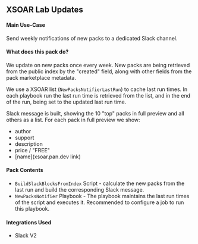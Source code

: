 XSOAR Lab Updates
---

#### Main Use-Case

Send weekly notifications of new packs to a dedicated Slack channel.

#### What does this pack do?

We update on new packs once every week.
New packs are being retrieved from the public index by the "created" field, along with other fields from the pack marketplace metadata.

We use a XSOAR list (`NewPacksNotifierLastRun`) to cache last run times. In each playbook run the last run time is retrieved from the list, and in the end of the run, being set to the updated last run time.

Slack message is built, showing the 10 "top" packs in full preview and all others as a list.
For each pack in full preview we show:

- author
- support
- description
- price / "FREE"
- \[name\]\(xsoar.pan.dev link\)


#### Pack Contents

- `BuildSlackBlocksFromIndex` Script - calculate the new packs from the last run and build the corresponding Slack message.
- `NewPacksNotifier` Playbook - The playbook maintains the last run times of the script and executes it. Recommended to configure a job to run this playbook.

#### Integrations Used

- Slack V2